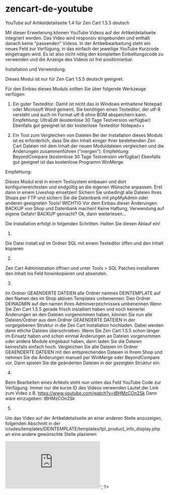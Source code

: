 # zencart-de-youtube

YouTube auf Artikeldetailseite 1.4 für Zen Cart 1.5.5 deutsch

Mit dieser Erweiterung können YouTube Videos auf der Artikeldetailseite integriert werden.
Das Video wird responsiv eingebunden und enthält danach keine "passenden" Videos.
In der Artikelbearbeitung steht ein neues Feld zur Verfügung, in das einfach der jeweilige YouTube Kurzcode eingetragen wird.
Es ist also nicht nötig den kompletten Einbettungscode zu verwenden und die Anzeige des Videos ist frei positionierbar.


Installation und Verwendung:

Dieses Modul ist nur für Zen Cart 1.5.5 deutsch geeignet.

Für den Einbau dieses Moduls sollten Sie über folgende Werkzeuge verfügen:

1) Ein guter Texteditor.
Damit ist nicht das in Windows enthaltene Notepad oder Microsoft Word gemeint.
Sie benötigen einen Texteditor, der utf-8 versteht und auch im Format utf-8 ohne BOM abspeichern kann.
Empfehlung: UltraEdit (kostenlose 30 Tage Testversion verfügbar)
Ebenfalls gut geeignet ist der kostenlose Texteditor Notepad++

2) Ein Tool zum Vergleichen von Dateien
Bei der Installation dieses Moduls ist es erforderlich, dass Sie den Inhalt einiger Ihrer bestehenden Zen Cart Dateien mit dem Inhalt der neuen Moduldateien vergleichen und die Änderungen zusammenführen ("mergen").
Empfehlung: BeyondCompare (kostenlose 30 Tage Testversion verfügbar)
Ebenfalls gut geeignet ist das kostenlose Programm WinMerge

Empfehlung:

Dieses Modul erst in einem Testsystem einbauen und dort konfigurieren/testen und endgültig an die eigenen Wünsche anpassen. 
Erst dann in einem Liveshop einsetzen! Sichern Sie unbedingt alle Dateien Ihres Shops per FTP und sichern Sie die Datenbank mit phpMyAdmin oder anderen geeigneten Tools!
WICHTIG
Vor dem Einbau dieser Änderungen:
BACKUP von Shop und Datenbank machen!
Keine Haftung, Verwendung auf eigene Gefahr!
BACKUP gemacht? Ok, dann weiterlesen...

Die Installation erfolgt in folgenden Schritten. Halten Sie diesen Ablauf ein!


1.
Die Datei install.sql im Ordner SQL mit einem Texteditor öffen und den Inhalt kopieren

2.
Zen Cart Administration öffnen und unter Tools > SQL Patches installieren den Inhalt ins Feld hineinkopieren und absenden.

3.
Im Ordner GEAENDERTE DATEIEN alle Ordner namnes DEINTEMPLATE auf den Namen des im Shop aktiven Templates umbenennen.
Den Ordner DEINADMIN auf den namen Ihres Adminverzeichnisses umbenennen
Wenn Sie Zen Cart 1.5.5 gerade frisch installiert haben und noch keinerlei Änderungen an den Dateien vorgenommen haben, können Sie nun alle Dateien/Ordner aus dem Ordner GEAENDERTE DATEIEN in der vorgegebenen Struktur in die Zen Cart Installation hochladen. Dabei werden dann etliche Dateien überschrieben.
Wenn Sie Zen Cart 1.5.5 schon länger im Einsatz haben und schon einmal Änderungen an Dateien vorgenommen oder andere Module eingebaut haben, dann laden Sie die Dateien keinesfalls einfach hoch.
Vergleichen Sie alle Dateien im Ordner GEAENDERTE DATEIEN mit den entsprechenden Dateien in Ihrem Shop und nehmen Sie die Änderungen manuell per WinMerge oder BeyondCompare vor.
Dann spielen Sie die geänderten Dateien in der gezeigten Struktur ein.

4.
Beim Bearbeiten eines Artikels steht nun unten das Feld YouTube Code zur Verfügung.
Immer nur die kurze ID des Videos verwenden
Lautet der Link zum Video z.B.
https://www.youtube.com/watch?v=tBHMzCOn2Sk
Dann wäre einzugeben:
tBHMzCOn2Sk

5.
Um das Video auf der Artikeldetailseite an einer anderen Stelle anzuzeigen, folgenden Abschnitt in der icludes/templates/DEINTEMPLATE/templates/tpl_product_info_display.php an eine andere gewünschte Stelle plazieren:
<!--bof YouTube -->
<?php if (zen_not_null($products_youtube)) {
if ($flag_show_product_info_youtube == 1) {
?>
<?php echo '<div id="productYouTube"><iframe src="https://www.youtube-nocookie.com/embed/' . $products_youtube . '?rel=0&showinfo=0&fs=0" frameborder="0" allowfullscreen></iframe></div>'; ?>
<?php
    } 
  }
?>
<!--eof YouTube -->
